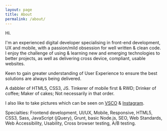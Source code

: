 ```yaml
---
layout: page
title: About
permalink: /about/
---
```


Hi.

I'm an experienced digital developer specialising in front-end development, UX and mobile, with a passion/mild obsession for well written &amp; clean code. I enjoy the challenge of using & learning new and emerging technologies to better projects, as well as delivering cross device, compliant, usable websites.

Keen to gain greater understanding of User Experience to ensure the best solutions are always being delivered.

A dabbler of HTML5, CSS3, JS. Tinkerer of mobile first &amp; RWD; Drinker of coffee; Maker of cakes; Not necessarily in that order.

I also like to take pictures which can be seen on [VSCO](http://jibubo.vsco.co) &amp; [Instagram](http://instagram.com/jibubo).

Specialties: Frontend development, UI/UX, Mobile, Responsive, HTML5, CSS3, Sass, JavaScript (jQuery), Grunt, basic Node.js, SEO, Web Standards, Web Accessibility, Usability, Cross browser testing, A/B testing.
